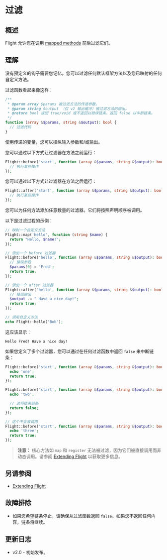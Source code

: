 # 过滤

## 概述

Flight 允许您在调用 [mapped methods](/learn/extending) 前后过滤它们。

## 理解
没有预定义的钩子需要您记忆。您可以过滤任何默认框架方法以及您已映射的任何自定义方法。

过滤函数看起来像这样：

```php
/**
 * @param array $params 被过滤方法的传递参数。
 * @param string $output （仅 v2 输出缓冲）被过滤方法的输出。
 * @return bool 返回 true/void 或不返回以继续链条，返回 false 以中断链条。
 */
function (array &$params, string &$output): bool {
  // 过滤代码
}
```

使用传递的变量，您可以操纵输入参数和/或输出。

您可以通过以下方式让过滤器在方法之前运行：

```php
Flight::before('start', function (array &$params, string &$output): bool {
  // 执行某些操作
});
```

您可以通过以下方式让过滤器在方法之后运行：

```php
Flight::after('start', function (array &$params, string &$output): bool {
  // 执行某些操作
});
```

您可以为任何方法添加任意数量的过滤器。它们将按照声明顺序被调用。

以下是过滤过程的示例：

```php
// 映射一个自定义方法
Flight::map('hello', function (string $name) {
  return "Hello, $name!";
});

// 添加一个 before 过滤器
Flight::before('hello', function (array &$params, string &$output): bool {
  // 操纵参数
  $params[0] = 'Fred';
  return true;
});

// 添加一个 after 过滤器
Flight::after('hello', function (array &$params, string &$output): bool {
  // 操纵输出
  $output .= " Have a nice day!";
  return true;
});

// 调用自定义方法
echo Flight::hello('Bob');
```

这应该显示：

```
Hello Fred! Have a nice day!
```

如果您定义了多个过滤器，您可以通过在任何过滤函数中返回 `false` 来中断链条：

```php
Flight::before('start', function (array &$params, string &$output): bool {
  echo 'one';
  return true;
});

Flight::before('start', function (array &$params, string &$output): bool {
  echo 'two';

  // 这将结束链条
  return false;
});

// 这个不会被调用
Flight::before('start', function (array &$params, string &$output): bool {
  echo 'three';
  return true;
});
```

> **注意：** 核心方法如 `map` 和 `register` 无法被过滤，因为它们被直接调用而非动态调用。请参阅 [Extending Flight](/learn/extending) 以获取更多信息。

## 另请参阅
- [Extending Flight](/learn/extending)

## 故障排除
- 如果您希望链条停止，请确保从过滤函数返回 `false`。如果您不返回任何内容，链条将继续。

## 更新日志
- v2.0 - 初始发布。